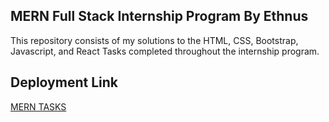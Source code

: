 ## MERN Full Stack Internship Program By Ethnus

This repository consists of my solutions to the HTML, CSS, Bootstrap, Javascript, and React Tasks completed throughout the internship program. 

## Deployment Link 

[MERN TASKS]()
